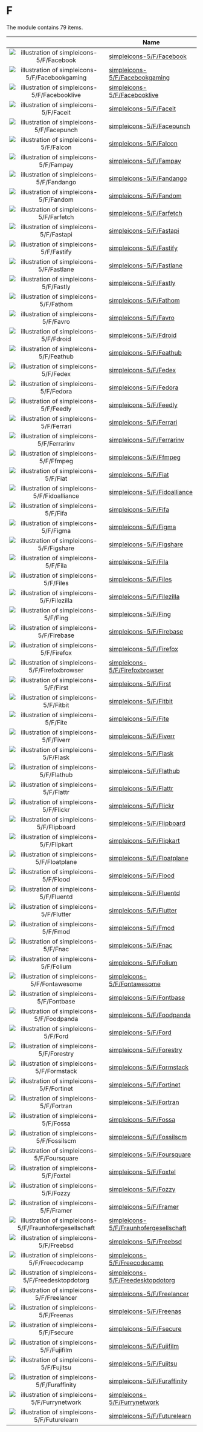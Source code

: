 # F

The module contains 79 items.



| |Name|
|:---:|---|
| ![illustration of simpleicons-5/F/Facebook](../../simpleicons-5/F/Facebook.png) | [simpleicons-5/F/Facebook](../../simpleicons-5/F/Facebook.md) |
| ![illustration of simpleicons-5/F/Facebookgaming](../../simpleicons-5/F/Facebookgaming.png) | [simpleicons-5/F/Facebookgaming](../../simpleicons-5/F/Facebookgaming.md) |
| ![illustration of simpleicons-5/F/Facebooklive](../../simpleicons-5/F/Facebooklive.png) | [simpleicons-5/F/Facebooklive](../../simpleicons-5/F/Facebooklive.md) |
| ![illustration of simpleicons-5/F/Faceit](../../simpleicons-5/F/Faceit.png) | [simpleicons-5/F/Faceit](../../simpleicons-5/F/Faceit.md) |
| ![illustration of simpleicons-5/F/Facepunch](../../simpleicons-5/F/Facepunch.png) | [simpleicons-5/F/Facepunch](../../simpleicons-5/F/Facepunch.md) |
| ![illustration of simpleicons-5/F/Falcon](../../simpleicons-5/F/Falcon.png) | [simpleicons-5/F/Falcon](../../simpleicons-5/F/Falcon.md) |
| ![illustration of simpleicons-5/F/Fampay](../../simpleicons-5/F/Fampay.png) | [simpleicons-5/F/Fampay](../../simpleicons-5/F/Fampay.md) |
| ![illustration of simpleicons-5/F/Fandango](../../simpleicons-5/F/Fandango.png) | [simpleicons-5/F/Fandango](../../simpleicons-5/F/Fandango.md) |
| ![illustration of simpleicons-5/F/Fandom](../../simpleicons-5/F/Fandom.png) | [simpleicons-5/F/Fandom](../../simpleicons-5/F/Fandom.md) |
| ![illustration of simpleicons-5/F/Farfetch](../../simpleicons-5/F/Farfetch.png) | [simpleicons-5/F/Farfetch](../../simpleicons-5/F/Farfetch.md) |
| ![illustration of simpleicons-5/F/Fastapi](../../simpleicons-5/F/Fastapi.png) | [simpleicons-5/F/Fastapi](../../simpleicons-5/F/Fastapi.md) |
| ![illustration of simpleicons-5/F/Fastify](../../simpleicons-5/F/Fastify.png) | [simpleicons-5/F/Fastify](../../simpleicons-5/F/Fastify.md) |
| ![illustration of simpleicons-5/F/Fastlane](../../simpleicons-5/F/Fastlane.png) | [simpleicons-5/F/Fastlane](../../simpleicons-5/F/Fastlane.md) |
| ![illustration of simpleicons-5/F/Fastly](../../simpleicons-5/F/Fastly.png) | [simpleicons-5/F/Fastly](../../simpleicons-5/F/Fastly.md) |
| ![illustration of simpleicons-5/F/Fathom](../../simpleicons-5/F/Fathom.png) | [simpleicons-5/F/Fathom](../../simpleicons-5/F/Fathom.md) |
| ![illustration of simpleicons-5/F/Favro](../../simpleicons-5/F/Favro.png) | [simpleicons-5/F/Favro](../../simpleicons-5/F/Favro.md) |
| ![illustration of simpleicons-5/F/Fdroid](../../simpleicons-5/F/Fdroid.png) | [simpleicons-5/F/Fdroid](../../simpleicons-5/F/Fdroid.md) |
| ![illustration of simpleicons-5/F/Feathub](../../simpleicons-5/F/Feathub.png) | [simpleicons-5/F/Feathub](../../simpleicons-5/F/Feathub.md) |
| ![illustration of simpleicons-5/F/Fedex](../../simpleicons-5/F/Fedex.png) | [simpleicons-5/F/Fedex](../../simpleicons-5/F/Fedex.md) |
| ![illustration of simpleicons-5/F/Fedora](../../simpleicons-5/F/Fedora.png) | [simpleicons-5/F/Fedora](../../simpleicons-5/F/Fedora.md) |
| ![illustration of simpleicons-5/F/Feedly](../../simpleicons-5/F/Feedly.png) | [simpleicons-5/F/Feedly](../../simpleicons-5/F/Feedly.md) |
| ![illustration of simpleicons-5/F/Ferrari](../../simpleicons-5/F/Ferrari.png) | [simpleicons-5/F/Ferrari](../../simpleicons-5/F/Ferrari.md) |
| ![illustration of simpleicons-5/F/Ferrarinv](../../simpleicons-5/F/Ferrarinv.png) | [simpleicons-5/F/Ferrarinv](../../simpleicons-5/F/Ferrarinv.md) |
| ![illustration of simpleicons-5/F/Ffmpeg](../../simpleicons-5/F/Ffmpeg.png) | [simpleicons-5/F/Ffmpeg](../../simpleicons-5/F/Ffmpeg.md) |
| ![illustration of simpleicons-5/F/Fiat](../../simpleicons-5/F/Fiat.png) | [simpleicons-5/F/Fiat](../../simpleicons-5/F/Fiat.md) |
| ![illustration of simpleicons-5/F/Fidoalliance](../../simpleicons-5/F/Fidoalliance.png) | [simpleicons-5/F/Fidoalliance](../../simpleicons-5/F/Fidoalliance.md) |
| ![illustration of simpleicons-5/F/Fifa](../../simpleicons-5/F/Fifa.png) | [simpleicons-5/F/Fifa](../../simpleicons-5/F/Fifa.md) |
| ![illustration of simpleicons-5/F/Figma](../../simpleicons-5/F/Figma.png) | [simpleicons-5/F/Figma](../../simpleicons-5/F/Figma.md) |
| ![illustration of simpleicons-5/F/Figshare](../../simpleicons-5/F/Figshare.png) | [simpleicons-5/F/Figshare](../../simpleicons-5/F/Figshare.md) |
| ![illustration of simpleicons-5/F/Fila](../../simpleicons-5/F/Fila.png) | [simpleicons-5/F/Fila](../../simpleicons-5/F/Fila.md) |
| ![illustration of simpleicons-5/F/Files](../../simpleicons-5/F/Files.png) | [simpleicons-5/F/Files](../../simpleicons-5/F/Files.md) |
| ![illustration of simpleicons-5/F/Filezilla](../../simpleicons-5/F/Filezilla.png) | [simpleicons-5/F/Filezilla](../../simpleicons-5/F/Filezilla.md) |
| ![illustration of simpleicons-5/F/Fing](../../simpleicons-5/F/Fing.png) | [simpleicons-5/F/Fing](../../simpleicons-5/F/Fing.md) |
| ![illustration of simpleicons-5/F/Firebase](../../simpleicons-5/F/Firebase.png) | [simpleicons-5/F/Firebase](../../simpleicons-5/F/Firebase.md) |
| ![illustration of simpleicons-5/F/Firefox](../../simpleicons-5/F/Firefox.png) | [simpleicons-5/F/Firefox](../../simpleicons-5/F/Firefox.md) |
| ![illustration of simpleicons-5/F/Firefoxbrowser](../../simpleicons-5/F/Firefoxbrowser.png) | [simpleicons-5/F/Firefoxbrowser](../../simpleicons-5/F/Firefoxbrowser.md) |
| ![illustration of simpleicons-5/F/First](../../simpleicons-5/F/First.png) | [simpleicons-5/F/First](../../simpleicons-5/F/First.md) |
| ![illustration of simpleicons-5/F/Fitbit](../../simpleicons-5/F/Fitbit.png) | [simpleicons-5/F/Fitbit](../../simpleicons-5/F/Fitbit.md) |
| ![illustration of simpleicons-5/F/Fite](../../simpleicons-5/F/Fite.png) | [simpleicons-5/F/Fite](../../simpleicons-5/F/Fite.md) |
| ![illustration of simpleicons-5/F/Fiverr](../../simpleicons-5/F/Fiverr.png) | [simpleicons-5/F/Fiverr](../../simpleicons-5/F/Fiverr.md) |
| ![illustration of simpleicons-5/F/Flask](../../simpleicons-5/F/Flask.png) | [simpleicons-5/F/Flask](../../simpleicons-5/F/Flask.md) |
| ![illustration of simpleicons-5/F/Flathub](../../simpleicons-5/F/Flathub.png) | [simpleicons-5/F/Flathub](../../simpleicons-5/F/Flathub.md) |
| ![illustration of simpleicons-5/F/Flattr](../../simpleicons-5/F/Flattr.png) | [simpleicons-5/F/Flattr](../../simpleicons-5/F/Flattr.md) |
| ![illustration of simpleicons-5/F/Flickr](../../simpleicons-5/F/Flickr.png) | [simpleicons-5/F/Flickr](../../simpleicons-5/F/Flickr.md) |
| ![illustration of simpleicons-5/F/Flipboard](../../simpleicons-5/F/Flipboard.png) | [simpleicons-5/F/Flipboard](../../simpleicons-5/F/Flipboard.md) |
| ![illustration of simpleicons-5/F/Flipkart](../../simpleicons-5/F/Flipkart.png) | [simpleicons-5/F/Flipkart](../../simpleicons-5/F/Flipkart.md) |
| ![illustration of simpleicons-5/F/Floatplane](../../simpleicons-5/F/Floatplane.png) | [simpleicons-5/F/Floatplane](../../simpleicons-5/F/Floatplane.md) |
| ![illustration of simpleicons-5/F/Flood](../../simpleicons-5/F/Flood.png) | [simpleicons-5/F/Flood](../../simpleicons-5/F/Flood.md) |
| ![illustration of simpleicons-5/F/Fluentd](../../simpleicons-5/F/Fluentd.png) | [simpleicons-5/F/Fluentd](../../simpleicons-5/F/Fluentd.md) |
| ![illustration of simpleicons-5/F/Flutter](../../simpleicons-5/F/Flutter.png) | [simpleicons-5/F/Flutter](../../simpleicons-5/F/Flutter.md) |
| ![illustration of simpleicons-5/F/Fmod](../../simpleicons-5/F/Fmod.png) | [simpleicons-5/F/Fmod](../../simpleicons-5/F/Fmod.md) |
| ![illustration of simpleicons-5/F/Fnac](../../simpleicons-5/F/Fnac.png) | [simpleicons-5/F/Fnac](../../simpleicons-5/F/Fnac.md) |
| ![illustration of simpleicons-5/F/Folium](../../simpleicons-5/F/Folium.png) | [simpleicons-5/F/Folium](../../simpleicons-5/F/Folium.md) |
| ![illustration of simpleicons-5/F/Fontawesome](../../simpleicons-5/F/Fontawesome.png) | [simpleicons-5/F/Fontawesome](../../simpleicons-5/F/Fontawesome.md) |
| ![illustration of simpleicons-5/F/Fontbase](../../simpleicons-5/F/Fontbase.png) | [simpleicons-5/F/Fontbase](../../simpleicons-5/F/Fontbase.md) |
| ![illustration of simpleicons-5/F/Foodpanda](../../simpleicons-5/F/Foodpanda.png) | [simpleicons-5/F/Foodpanda](../../simpleicons-5/F/Foodpanda.md) |
| ![illustration of simpleicons-5/F/Ford](../../simpleicons-5/F/Ford.png) | [simpleicons-5/F/Ford](../../simpleicons-5/F/Ford.md) |
| ![illustration of simpleicons-5/F/Forestry](../../simpleicons-5/F/Forestry.png) | [simpleicons-5/F/Forestry](../../simpleicons-5/F/Forestry.md) |
| ![illustration of simpleicons-5/F/Formstack](../../simpleicons-5/F/Formstack.png) | [simpleicons-5/F/Formstack](../../simpleicons-5/F/Formstack.md) |
| ![illustration of simpleicons-5/F/Fortinet](../../simpleicons-5/F/Fortinet.png) | [simpleicons-5/F/Fortinet](../../simpleicons-5/F/Fortinet.md) |
| ![illustration of simpleicons-5/F/Fortran](../../simpleicons-5/F/Fortran.png) | [simpleicons-5/F/Fortran](../../simpleicons-5/F/Fortran.md) |
| ![illustration of simpleicons-5/F/Fossa](../../simpleicons-5/F/Fossa.png) | [simpleicons-5/F/Fossa](../../simpleicons-5/F/Fossa.md) |
| ![illustration of simpleicons-5/F/Fossilscm](../../simpleicons-5/F/Fossilscm.png) | [simpleicons-5/F/Fossilscm](../../simpleicons-5/F/Fossilscm.md) |
| ![illustration of simpleicons-5/F/Foursquare](../../simpleicons-5/F/Foursquare.png) | [simpleicons-5/F/Foursquare](../../simpleicons-5/F/Foursquare.md) |
| ![illustration of simpleicons-5/F/Foxtel](../../simpleicons-5/F/Foxtel.png) | [simpleicons-5/F/Foxtel](../../simpleicons-5/F/Foxtel.md) |
| ![illustration of simpleicons-5/F/Fozzy](../../simpleicons-5/F/Fozzy.png) | [simpleicons-5/F/Fozzy](../../simpleicons-5/F/Fozzy.md) |
| ![illustration of simpleicons-5/F/Framer](../../simpleicons-5/F/Framer.png) | [simpleicons-5/F/Framer](../../simpleicons-5/F/Framer.md) |
| ![illustration of simpleicons-5/F/Fraunhofergesellschaft](../../simpleicons-5/F/Fraunhofergesellschaft.png) | [simpleicons-5/F/Fraunhofergesellschaft](../../simpleicons-5/F/Fraunhofergesellschaft.md) |
| ![illustration of simpleicons-5/F/Freebsd](../../simpleicons-5/F/Freebsd.png) | [simpleicons-5/F/Freebsd](../../simpleicons-5/F/Freebsd.md) |
| ![illustration of simpleicons-5/F/Freecodecamp](../../simpleicons-5/F/Freecodecamp.png) | [simpleicons-5/F/Freecodecamp](../../simpleicons-5/F/Freecodecamp.md) |
| ![illustration of simpleicons-5/F/Freedesktopdotorg](../../simpleicons-5/F/Freedesktopdotorg.png) | [simpleicons-5/F/Freedesktopdotorg](../../simpleicons-5/F/Freedesktopdotorg.md) |
| ![illustration of simpleicons-5/F/Freelancer](../../simpleicons-5/F/Freelancer.png) | [simpleicons-5/F/Freelancer](../../simpleicons-5/F/Freelancer.md) |
| ![illustration of simpleicons-5/F/Freenas](../../simpleicons-5/F/Freenas.png) | [simpleicons-5/F/Freenas](../../simpleicons-5/F/Freenas.md) |
| ![illustration of simpleicons-5/F/Fsecure](../../simpleicons-5/F/Fsecure.png) | [simpleicons-5/F/Fsecure](../../simpleicons-5/F/Fsecure.md) |
| ![illustration of simpleicons-5/F/Fujifilm](../../simpleicons-5/F/Fujifilm.png) | [simpleicons-5/F/Fujifilm](../../simpleicons-5/F/Fujifilm.md) |
| ![illustration of simpleicons-5/F/Fujitsu](../../simpleicons-5/F/Fujitsu.png) | [simpleicons-5/F/Fujitsu](../../simpleicons-5/F/Fujitsu.md) |
| ![illustration of simpleicons-5/F/Furaffinity](../../simpleicons-5/F/Furaffinity.png) | [simpleicons-5/F/Furaffinity](../../simpleicons-5/F/Furaffinity.md) |
| ![illustration of simpleicons-5/F/Furrynetwork](../../simpleicons-5/F/Furrynetwork.png) | [simpleicons-5/F/Furrynetwork](../../simpleicons-5/F/Furrynetwork.md) |
| ![illustration of simpleicons-5/F/Futurelearn](../../simpleicons-5/F/Futurelearn.png) | [simpleicons-5/F/Futurelearn](../../simpleicons-5/F/Futurelearn.md) |



